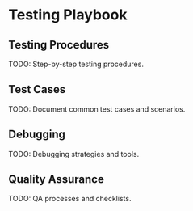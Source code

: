# Testing Playbook

## Testing Procedures

TODO: Step-by-step testing procedures.

## Test Cases

TODO: Document common test cases and scenarios.

## Debugging

TODO: Debugging strategies and tools.

## Quality Assurance

TODO: QA processes and checklists.
